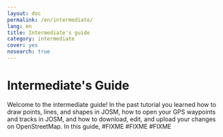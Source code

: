 ```yaml
---
layout: doc
permalink: /en/intermediate/
lang: en
title: Intermediate's guide
category: intermediate
cover: yes
nosearch: true
---
```


Intermediate's Guide
====================

Welcome to the intermediate guide! In the past tutorial you learned how
to draw points, lines, and shapes in JOSM, how to open your GPS
waypoints and tracks in JOSM, and how to download, edit, and upload your
changes on OpenStreetMap. In this guide, #FIXME #FIXME #FIXME
